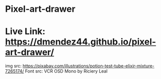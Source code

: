 # Pixel-art-drawer
# Live Link: https://dmendez44.github.io/pixel-art-drawer/


img src: https://pixabay.com/illustrations/potion-test-tube-elixir-mixture-7265174/
Font src: VCR OSD Mono by Riciery Leal
